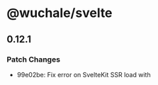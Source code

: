 # @wuchale/svelte

## 0.12.1

### Patch Changes

- 99e02be: Fix error on SvelteKit SSR load with <script module>s and .svelte.js files

  This was caused when there are <script module>s and `wuchale` would try to
  initialize the runtime instance in them from the load functions which are
  incompatible with <script module>s because they run only once in the server.
  Now it uses AsyncLocalStorage on the server and using `wrapInit` and `wrapExpr`
  to make the runtime instance computed when it is requested instead of once
  initially.

  In `wuchale.config.js`

  ```js
      main: adapter({
          runtime: {
              wrapInit: expr => `() => ${expr}`,
              wrapExpr: expr => `${expr}()`,
          }
      }),
  ```

  And we also need to load the catalogs for the server in `hooks.server.{js,ts}`

  ```js
  import type { Handle } from "@sveltejs/kit";
  import { loadCatalog, loadIDs, key } from "./locales/loader.svelte.js";
  import { runWithLocale, loadLocales } from "wuchale/load-utils/server";

  await loadLocales(key, loadIDs, loadCatalog, ["en", "es", "fr"]);

  export const handle: Handle = async ({ event, resolve }) => {
    const locale = event.url.searchParams.get("locale") ?? "en";
    return await runWithLocale(locale, async () => {
      return await resolve(event, {});
    });
  };
  ```

## 0.12.0

### Minor Changes

- 8ac94b4: Add importName option to adapters

  You can also specify in what name the default export of the loader files is imported.

- d131ebe: Iron out universal HMR, update loaders, organize exports, improve loading reactivity

  This change fixes every small issue with HMR, like editing a file and changing the locale,
  editing the PO file and then the loader file, etc... it should always work as expected now.

  Another thing is that most exports are now from the base `wuchale` package
  except those that may be included in the build outputs of applications which
  should be selectively loaded to improve tree shaking. Most importantly, the loading utilities are now in:

  - `wuchale/load-utils` for client loading
  - `wuchale/load-utils/server` for server loading
  - `wuchale/load-utils/pure` for side effect-free loading

  All of these are optional and if you don't use them, they will not be included in your build.

  The client utility `registerLoaders` function's optional fourth argument is now
  an object with `get` and `set` methods. This allows more control over the state
  of the catalogs for use with the reactivity patterns of any library.

- 5531f84: Add more adapter config options to control runtime

  This brings more options to configure how exactly the runtime instance is
  initialized and used. You can now choose where to initialize it (top level or
  only inside function definitions with certain names), and you can also wrap the
  initialization expression so that you can, for example, put it inside something
  else other than `$derived` in svelte.

### Patch Changes

- Updated dependencies [9fff745]
- Updated dependencies [8ac94b4]
- Updated dependencies [d131ebe]
- Updated dependencies [5531f84]
  - wuchale@0.13.0

## 0.11.0

### Minor Changes

- dcabbe5: Make HMR and common logic universal across adapters

### Patch Changes

- Updated dependencies [dcabbe5]
  - wuchale@0.12.0

## 0.10.5

### Patch Changes

- a6746e0: Fix and improve default loaders and loader selection

  The default suggested loader for the svelte adapter was not reactive to locale changes, now fixed.
  Moreover, the default loader selection experience has been improved by removing unnecessary
  interations and removing irrelevant choices. For example, there is no need to suggest importing
  from a file proxy instead of a virtual module while using the svelte adapter, because vite will be
  there anyway because of svelte.

- Updated dependencies [a6746e0]
  - wuchale@0.11.5

## 0.10.4

### Patch Changes

- 1dd1e78: Fix error on init with sveltekit default loader
- a773137: Read package.json to accurately suggest default loaders
- Updated dependencies [a773137]
  - wuchale@0.11.4

## 0.10.3

### Patch Changes

- a367485: Fix error on init loaders
- Updated dependencies [a367485]
  - wuchale@0.11.3

## 0.10.2

### Patch Changes

- e2eb7f4: Fix comments in script not processed correctly
- Updated dependencies [e2eb7f4]
  - wuchale@0.11.1

## 0.10.1

### Patch Changes

- Updated dependencies [6cbece0]
- Updated dependencies [56a350f]
  - wuchale@0.11.0

## 0.10.0

### Minor Changes

- dd4c602: Use consistent name for proxy modules

  You will have to update the imports in your loaders from:

  ```js
  import ... from 'virtual:wuchale/loader'
  // or
  import ... from 'virtual:wuchale/loader/sync'
  ```

  To:

  ```js
  import ... from 'virtual:wuchale/proxy'
  // or
  import ... from 'virtual:wuchale/proxy/sync'
  ```

- d35224f: Allow manually selecting loaders on `wuchale init`

  You can now select which default loader you want on init.
  Moreover, it will put the detected one as the first option.

- 1d565b4: Make `bundleLoad` and `initInsideFunc` common options for adapters
- a6012be: Export adapter key for use in loaders

  You can now import the adapter key you set in the config from the proxies
  so that you don't have to manually update them if you change them in the config

  ```js
  import { key } from "virtual:wuchale/proxy";
  ```

### Patch Changes

- Updated dependencies [1d565b4]
- Updated dependencies [830aa1e]
- Updated dependencies [84452f2]
- Updated dependencies [6d37525]
- Updated dependencies [dd4c602]
- Updated dependencies [3533ac1]
- Updated dependencies [d35224f]
- Updated dependencies [9a9aad7]
- Updated dependencies [1d565b4]
- Updated dependencies [a240836]
- Updated dependencies [a6012be]
- Updated dependencies [e9d1817]
- Updated dependencies [3847bc1]
- Updated dependencies [c0a307d]
  - wuchale@0.10.0

## 0.9.4

### Patch Changes

- f16ea73: Fix loading not working in vanilla projects
- Updated dependencies [f16ea73]
  - wuchale@0.9.7

## 0.9.3

### Patch Changes

- b350b49: Fix cli init failing with ENOENT
- Updated dependencies [74f50c8]
- Updated dependencies [79fb374]
- Updated dependencies [b350b49]
- Updated dependencies [613f6e7]
- Updated dependencies [2312975]
  - wuchale@0.9.6

## 0.9.2

### Patch Changes

- 2ab4798: Fix `style` tag contents being extracted

## 0.9.1

### Patch Changes

- cd3513a: Fix wrong contents of default loader for svelte

## 0.9.0

### Minor Changes

- - Non-Vite normal Node.js javascript usage with just CLI, like a compiler
  - Write transformed files to file
  - Multiple adapter specifications with different configurations
    - Enabled full client and server messages i18n support
  - Can now specify different loading behaviours for compiled catalogs
    - Lazy, shared between files
    - Granular, loaded in groups
    - Granular, loaded separately
    - Granular, bundled
    - Custom (with provided primitives)
  - Support custom ID generator for granular loading to enable selective grouping
  - More information provided to heuristic function

### Patch Changes

- Updated dependencies
  - wuchale@0.9.0
